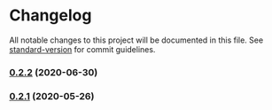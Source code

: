 # Changelog

All notable changes to this project will be documented in this file. See [standard-version](https://github.com/conventional-changelog/standard-version) for commit guidelines.

### [0.2.2](https://github.com/ikhsanalatsary/multer-sharp-s3/compare/v0.2.1...v0.2.2) (2020-06-30)

### [0.2.1](https://github.com/ikhsanalatsary/multer-sharp-s3/compare/v0.2.0...v0.2.1) (2020-05-26)
